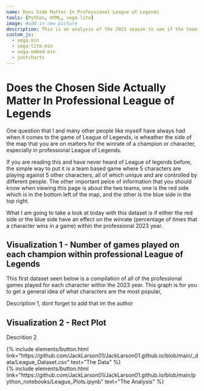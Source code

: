 ```yaml
---
name: Does Side Matter In Professional League of Legends
tools: [Python, HTML, vega-lite]
image: #add in new picture
description: This is an analysis of the 2023 season to see if the team that you are on does indeed matter or not
custom_js:
  - vega.min
  - vega-lite.min
  - vega-embed.min
  - justcharts
---
```


# Does the Chosen Side Actually Matter In Professional League of Legends


One question that I and many other people like myself have always had when it comes to the game of League of Legends, is wheather the side of the map that you are on matters for the winrate of a champion or character, especially in professional League of Legends. 

If you are reading this and have never heard of League of legends before, the simple way to put it is a team based game where 5 characters are playing against 5 other characters, all of which unique and are controlled by different people. The other important peice of information that you should know when viewing this page is about the two teams, one is the red side which is in the bottom left of the map, and the other is the blue side in the top right.

What I am going to take a look at today with this dataset is if either the red side or the blue side have an effect on the winrate (percentage of times that a character wins in a game) within the professional 2023 year.

## Visualization 1 - Number of games played on each champion within professional League of Legends

This first dataset seen below is a compilation of all of the professional games played for each character within the 2023 year. This graph is for you to get a general idea of what characters are the most popular, 

<vegachart schema-url="{{ site.baseurl }}/assets/json/League_appearance_bar.json" style="width: 100%"></vegachart>

Description 1, dont forget to add that im the author

## Visualization 2 - Rect Plot

<!-- <vegachart schema-url="{{ site.baseurl }}/assets/json/bld_inv_chart.json" style="width: 100%"></vegachart> -->

Descrition 2

<!-- these are written in a combo of html and liquid --> 

<div class="left">
{% include elements/button.html link="https://github.com/JackLarson01/JackLarson01.github.io/blob/main/_data/League_Dataset.csv" text="The Data" %}
</div>

<div class="right">
{% include elements/button.html link="https://github.com/JackLarson01/JackLarson01.github.io/blob/main/python_notebooks/League_Plots.ipynb" text="The Analysis" %}
</div>

